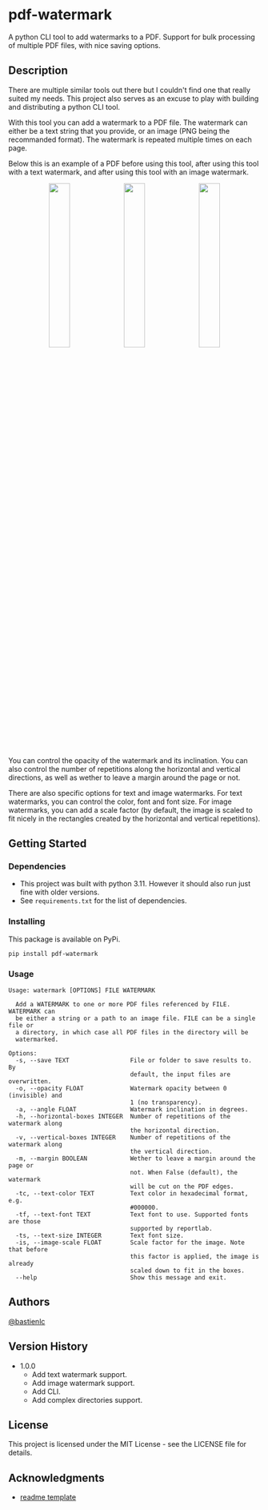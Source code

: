 # pdf-watermark

A python CLI tool to add watermarks to a PDF. Support for bulk processing of multiple PDF files, with nice saving options.

## Description

There are multiple similar tools out there but I couldn't find one that really suited my needs. This project also serves as an excuse to play with building and distributing a python CLI tool.

With this tool you can add a watermark to a PDF file. The watermark can either be a text string that you provide, or an image (PNG being the recommanded format). The watermark is repeated multiple times on each page.

Below this is an example of a PDF before using this tool, after using this tool with a text watermark, and after using this tool with an image watermark.

<p align="middle">
  <img src="https://raw.githubusercontent.com/bastienlc/pdf-watermark/master/images/before.png" width="29%" />
  <img src="https://raw.githubusercontent.com/bastienlc/pdf-watermark/master/images/text.png" width="29%" />
  <img src="https://raw.githubusercontent.com/bastienlc/pdf-watermark/master/images/image.png" width="29%" />
</p>

You can control the opacity of the watermark and its inclination. You can also control the number of repetitions along the horizontal and vertical directions, as well as wether to leave a margin around the page or not.

There are also specific options for text and image watermarks. For text watermarks, you can control the color, font and font size. For image watermarks, you can add a scale factor (by default, the image is scaled to fit nicely in the rectangles created by the horizontal and vertical repetitions).

## Getting Started

### Dependencies

* This project was built with python 3.11. However it should also run just fine with older versions.
* See `requirements.txt` for the list of dependencies.

### Installing

This package is available on PyPi.

```
pip install pdf-watermark
```

### Usage

```
Usage: watermark [OPTIONS] FILE WATERMARK

  Add a WATERMARK to one or more PDF files referenced by FILE. WATERMARK can
  be either a string or a path to an image file. FILE can be a single file or
  a directory, in which case all PDF files in the directory will be
  watermarked.

Options:
  -s, --save TEXT                 File or folder to save results to. By
                                  default, the input files are overwritten.
  -o, --opacity FLOAT             Watermark opacity between 0 (invisible) and
                                  1 (no transparency).
  -a, --angle FLOAT               Watermark inclination in degrees.
  -h, --horizontal-boxes INTEGER  Number of repetitions of the watermark along
                                  the horizontal direction.
  -v, --vertical-boxes INTEGER    Number of repetitions of the watermark along
                                  the vertical direction.
  -m, --margin BOOLEAN            Wether to leave a margin around the page or
                                  not. When False (default), the watermark
                                  will be cut on the PDF edges.
  -tc, --text-color TEXT          Text color in hexadecimal format, e.g.
                                  #000000.
  -tf, --text-font TEXT           Text font to use. Supported fonts are those
                                  supported by reportlab.
  -ts, --text-size INTEGER        Text font size.
  -is, --image-scale FLOAT        Scale factor for the image. Note that before
                                  this factor is applied, the image is already
                                  scaled down to fit in the boxes.
  --help                          Show this message and exit.
```

## Authors

[@bastienlc](https://github.com/bastienlc)

## Version History

* 1.0.0
    * Add text watermark support.
    * Add image watermark support.
    * Add CLI.
    * Add complex directories support.

## License

This project is licensed under the MIT License - see the LICENSE file for details.

## Acknowledgments

* [readme template](https://gist.github.com/DomPizzie/7a5ff55ffa9081f2de27c315f5018afc)
